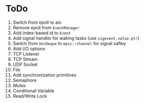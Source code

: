 # ToDo
 1. Switch from epoll to aio
   1. Remove epoll from `EventManager`
   2. Add index-based id to `Event`
   3. Add signal handler for waking tasks (use `sigevent.value.ptr`)
   4. Switch from `VecDeque` to `mpsc::channel` for signal saftey
 2. Add I/O options
   1. TCP Listener
   2. TCP Stream
   3. UDP Socket
   4. File
 3. Add synchronization primitives
   1. Semaphore
   2. Mutex
   3. Conditional Variable
   4. Read/Write Lock